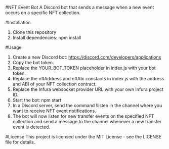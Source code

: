 
#NFT Event Bot
A Discord bot that sends a message when a new event occurs on a specific NFT collection.


#Installation
1. Clone this repository
2. Install dependencies: npm install


#Usage
1. Create a new Discord bot: https://discord.com/developers/applications
2. Copy the bot token.
3. Replace the YOUR_BOT_TOKEN placeholder in index.js with your bot token.
4. Replace the nftAddress and nftAbi constants in index.js with the address and ABI of your NFT collection contract.
5. Replace the Infura websocket provider URL with your own Infura project ID.
6. Start the bot: npm start
7. In a Discord server, send the command !listen in the channel where you want to receive NFT event notifications.
8. The bot will now listen for new transfer events on the specified NFT collection and send a message to the channel whenever a new transfer event is detected.


#License
This project is licensed under the MIT License - see the LICENSE file for details.
